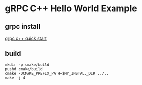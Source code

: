 # gRPC C++ Hello World Example
## grpc install
[grpc c++ quick start](https://grpc.io/docs/languages/cpp/quickstart/)
## build
```
mkdir -p cmake/build
pushd cmake/build
cmake -DCMAKE_PREFIX_PATH=$MY_INSTALL_DIR ../..
make -j 4
```